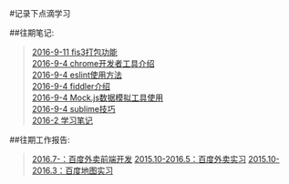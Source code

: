 #记录下点滴学习

##往期笔记:

> [2016-9-11 fis3打包功能](https://github.com/micky-wj/learnings/tree/master/studyReports/2016/20160904-fis3-pack.md)    
[2016-9-4 chrome开发者工具介绍](https://github.com/micky-wj/learnings/tree/master/studyReports/2016/20160904-chromeDevTool.md)    
[2016-9-4 eslint使用方法](https://github.com/micky-wj/learnings/tree/master/studyReports/2016/20160904-eslint.md)    
[2016-9-4 fiddler介绍](https://github.com/micky-wj/learnings/tree/master/studyReports/2016/20160904-fiddler.md)    
[2016-9-4 Mock.js数据模拟工具使用](https://github.com/micky-wj/learnings/tree/master/studyReports/2016/20160904-mockjs.md)    
[2016-9-4 sublime技巧](https://github.com/micky-wj/learnings/tree/master/studyReports/2016/20160904-sublimeSkills.md)    
[2016-2 学习笔记](https://github.com/micky-wj/learnings/tree/master/studyReports/2016/201602.md)    

##往期工作报告:

> [2016.7-：百度外卖前端开发](https://github.com/micky-wj/learnings/blob/master/workReports/(16.7.4-)BaiduWaiMai.md)    
[2015.10-2016.5：百度外卖实习](https://github.com/micky-wj/learnings/blob/master/workReports/(16.3.10-16.5.27)BaiduWaiMaiIntern.md)    
[2015.10-2016.3：百度地图实习](https://github.com/micky-wj/learnings/blob/master/workReports/(15.10.14-16.3.10)BaiduMapIntern.md)    
